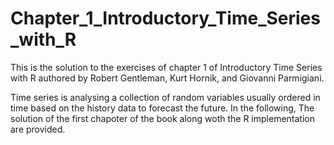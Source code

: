 # Chapter_1_Introductory_Time_Series_with_R
This is the solution to the exercises of chapter 1 of Introductory Time Series with R authored by Robert Gentleman, Kurt Hornik, and Giovanni Parmigiani. 

Time series is analysing a collection of random variables usually ordered in time based on the history data to forecast the future. In the following, The solution of the first chapoter of the book along woth the R implementation are provided.

